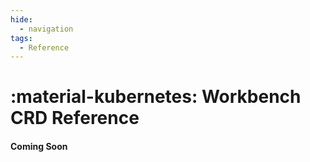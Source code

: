 ```yaml
---
hide:
  - navigation
tags:
  - Reference
---
```

# :material-kubernetes: Workbench CRD Reference

#### Coming Soon